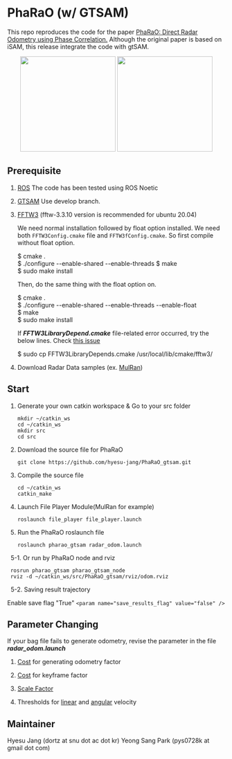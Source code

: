 
# PhaRaO (w/ GTSAM)

This repo reproduces the code for the paper [PhaRaO: Direct Radar Odometry using Phase Correlation.](https://rpm.snu.ac.kr/publications/yspark-2020-icra.pdf)
Although the original paper is based on iSAM, this release integrate the code with gtSAM.

<p align="center"><img src="https://github.com/hyesu-jang/PhaRaO_gtsam/assets/30336462/655f5e0e-5391-423f-af94-4f94809e40b3" height=220> <img src="https://github.com/hyesu-jang/PhaRaO_gtsam/assets/30336462/28635bcd-02cc-4024-b8b7-f494cc4a9eb6" height=220></p>



## Prerequisite
1. [ROS](https://wiki.ros.org/noetic/Installation/Ubuntu) The code has been tested using ROS Noetic
2. [GTSAM](https://gtsam.org/)
   Use develop branch.
   
4. [FFTW3](https://www.fftw.org/download.html)
   (fftw-3.3.10 version is recommended for ubuntu 20.04)

   We need normal installation followed by float option installed. We need both `FFTW3Config.cmake` file and `FFTW3fConfig.cmake`. So first compile without float option.
   
   $ cmake .  
   $ ./configure --enable-shared --enable-threads
   $ make  
   $ sudo make install

   Then, do the same thing with the float option on.
   
   $ cmake .  
   $ ./configure --enable-shared --enable-threads --enable-float  
   $ make  
   $ sudo make install 
   
   If **_FFTW3LibraryDepend.cmake_** file-related error occurred, try the below lines. Check [this issue](https://github.com/hyesu-jang/PhaRaO_gtsam/issues/2)
 
   $ sudo cp FFTW3LibraryDepends.cmake /usr/local/lib/cmake/fftw3/  

6. Download Radar Data samples (ex. [MulRan](https://sites.google.com/view/mulran-pr/dataset))

## Start
1. Generate your own catkin workspace & Go to your src folder
   ~~~
   mkdir ~/catkin_ws
   cd ~/catkin_ws
   mkdir src
   cd src
   ~~~
2. Download the source file for PhaRaO
   ~~~
   git clone https://github.com/hyesu-jang/PhaRaO_gtsam.git
   ~~~

3. Compile the source file
   ~~~
   cd ~/catkin_ws
   catkin_make
   ~~~
4. Launch File Player Module(MulRan for example)
    ~~~
    roslaunch file_player file_player.launch
    ~~~
5. Run the PhaRaO roslaunch file
    ~~~
   roslaunch pharao_gtsam radar_odom.launch
    ~~~
&nbsp; 5-1. Or run by PhaRaO node and rviz
   ~~~
    rosrun pharao_gtsam pharao_gtsam_node
    rviz -d ~/catkin_ws/src/PhaRaO_gtsam/rviz/odom.rviz
   ~~~

&nbsp; 5-2. Saving result trajectory

   Enable save flag "True"
   `<param name="save_results_flag" value="false" />`

## Parameter Changing
If your bag file fails to generate odometry, revise the parameter in the file **_radar_odom.launch_**

1. [Cost](https://github.com/hyesu-jang/PhaRaO_gtsam/blob/73ebffa8f1efdffca62fbfc64234918f3c9e5b4d/launch/radar_odom.launch#L16) for generating odometry factor

2. [Cost](https://github.com/hyesu-jang/PhaRaO_gtsam/blob/73ebffa8f1efdffca62fbfc64234918f3c9e5b4d/launch/radar_odom.launch#L17) for keyframe factor

3. [Scale Factor](https://github.com/hyesu-jang/PhaRaO_gtsam/blob/73ebffa8f1efdffca62fbfc64234918f3c9e5b4d/launch/radar_odom.launch#L14C26-L14C26)

4. Thresholds for [linear](https://github.com/hyesu-jang/PhaRaO_gtsam/blob/73ebffa8f1efdffca62fbfc64234918f3c9e5b4d/launch/radar_odom.launch#L18) and [angular](https://github.com/hyesu-jang/PhaRaO_gtsam/blob/73ebffa8f1efdffca62fbfc64234918f3c9e5b4d/launch/radar_odom.launch#L19) velocity

## Maintainer

Hyesu Jang (dortz at snu dot ac dot kr)
Yeong Sang Park (pys0728k at gmail dot com)
